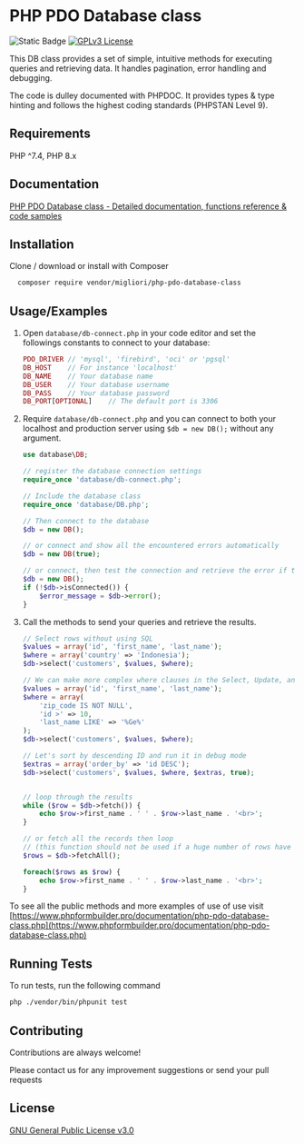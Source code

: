 
# PHP PDO Database class

![Static Badge](https://img.shields.io/badge/php%207.3+-fafafa?logo=php) [![GPLv3 License](https://img.shields.io/badge/License-GPL%20v3-yellow.svg)](https://opensource.org/licenses/)

This DB class provides a set of simple, intuitive methods for executing queries and retrieving data. It handles pagination, error handling and debugging.

The code is dulley documented with PHPDOC. It provides types & type hinting and follows the highest coding standards (PHPSTAN Level 9).

## Requirements

PHP ^7.4, PHP 8.x

## Documentation

[PHP PDO Database class - Detailed documentation, functions reference & code samples](https://www.phpformbuilder.pro/documentation/php-pdo-database-class.php)

## Installation

Clone / download or install with Composer

```bash
  composer require vendor/migliori/php-pdo-database-class
```

## Usage/Examples

1. Open `database/db-connect.php` in your code editor and set the followings constants to connect to your database:

    ```php
    PDO_DRIVER // 'mysql', 'firebird', 'oci' or 'pgsql'
    DB_HOST    // For instance 'localhost'
    DB_NAME    // Your database name
    DB_USER    // Your database username
    DB_PASS    // Your database password
    DB_PORT[OPTIONAL]    // The default port is 3306
    ```

2. Require `database/db-connect.php` and you can connect to both your localhost and production server using `$db = new DB();` without any argument.

    ```php
    use database\DB;

    // register the database connection settings
    require_once 'database/db-connect.php';

    // Include the database class
    require_once 'database/DB.php';

    // Then connect to the database
    $db = new DB();

    // or connect and show all the encountered errors automatically
    $db = new DB(true);

    // or connect, then test the connection and retrieve the error if the database is not connected
    $db = new DB();
    if (!$db->isConnected()) {
        $error_message = $db->error();
    }
    ```

3. Call the methods to send your queries and retrieve the results.

    ```php
    // Select rows without using SQL
    $values = array('id', 'first_name', 'last_name');
    $where = array('country' => 'Indonesia');
    $db->select('customers', $values, $where);

    // We can make more complex where clauses in the Select, Update, and Delete methods
    $values = array('id', 'first_name', 'last_name');
    $where = array(
        'zip_code IS NOT NULL',
        'id >' => 10,
        'last_name LIKE' => '%Ge%'
    );
    $db->select('customers', $values, $where);

    // Let's sort by descending ID and run it in debug mode
    $extras = array('order_by' => 'id DESC');
    $db->select('customers', $values, $where, $extras, true);


    // loop through the results
    while ($row = $db->fetch()) {
        echo $row->first_name . ' ' . $row->last_name . '<br>';
    }

    // or fetch all the records then loop
    // (this function should not be used if a huge number of rows have been selected, otherwise it will consume a lot of memory)
    $rows = $db->fetchAll();

    foreach($rows as $row) {
        echo $row->first_name . ' ' . $row->last_name . '<br>';
    }
    ```

To see all the public methods and more examples of use of use visit [https://www.phpformbuilder.pro/documentation/php-pdo-database-class.php](https://www.phpformbuilder.pro/documentation/php-pdo-database-class.php)

## Running Tests

To run tests, run the following command

```bash
php ./vendor/bin/phpunit test
```

## Contributing

Contributions are always welcome!

Please contact us for any improvement suggestions or send your pull requests

## License

[GNU General Public License v3.0](https://choosealicense.com/licenses/gpl-3.0/)
